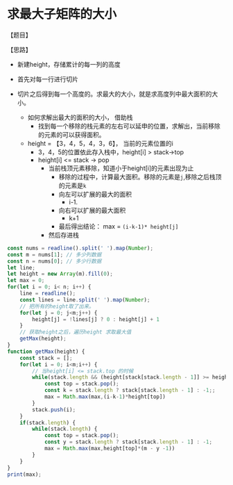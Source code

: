 # 求最大子矩阵的大小

【题目】



【思路】

* 新建height，存储累计的每一列的高度

* 首先对每一行进行切片
* 切片之后得到每一个高度的。求最大的大小，就是求高度列中最大面积的大小。
  * 如何求解出最大的面积的大小， 借助栈
    * 找到每一个移除的栈元素的左右可以延申的位置，求解出，当前移除的元素的可以获得面积。
  * height = 【3，4，5，4，3，6】， 当前的元素位置的i
    * 3，4，5的位置依此存入栈中，height[i] > stack->top
    * height[i] <=    stack -> pop
      * 当前栈顶元素移除，知道小于height[i]的元素出现为止
        * 移除的过程中，计算最大面积。移除的元素是`j`,移除之后栈顶的元素是`k`
        * 向左可以扩展的最大的面积
          * i-1.
        * 向右可以扩展的最大面积
          * k+1
        * 最后得出结论： max = `(i-k-1)* height[j]`
      * 然后存进栈

```javascript
const nums = readline().split(' ').map(Number);
const m = nums[1]; // 多少列数据
const n = nums[0]; // 多少行数据
let line;
let height = new Array(m).fill(0);
let max = 0;
for(let i = 0; i< n; i++) {
    line = readline();
    const lines = line.split(' ').map(Number);
    // 把所有的height取了出来。
    for(let j = 0; j<m;j++) {
        height[j] = !lines[j] ? 0 : height[j] + 1
    }
    // 获取height之后，遍历height 求取最大值
    getMax(height);
}
function getMax(height) {
    const stack = [];
    for(let i = 0; i<m;i++) {
        // 当height[i] <= stack.top 的时候
        while(stack.length && (height[stack[stack.length - 1]] >= height[i])) {
            const top = stack.pop();
            const k = stack.length ? stack[stack.length - 1] : -1;;
            max = Math.max(max,(i-k-1)*height[top])
        }
        stack.push(i);
    }
    if(stack.length) {
        while(stack.length) {
            const top = stack.pop();
            const y = stack.length ? stack[stack.length - 1] : -1;
            max = Math.max(max,height[top]*(m - y -1))
        }
    }
}
print(max);


```

